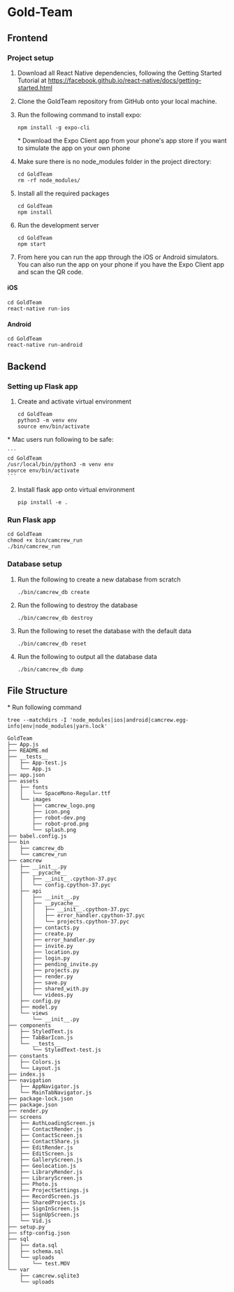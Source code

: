 # Gold-Team

## Frontend
### Project setup

1. Download all React Native dependencies, following the Getting Started Tutorial at https://facebook.github.io/react-native/docs/getting-started.html
2. Clone the GoldTeam repository from GitHub onto your local machine.
3. Run the following command to install expo:
    ```
    npm install -g expo-cli
    ```
    \* Download the Expo Client app from your phone's app store if you want to simulate the app on your own phone
4. Make sure there is no node_modules folder in the project directory:
    ```
    cd GoldTeam
    rm -rf node_modules/
    ```

5. Install all the required packages 
    ```
    cd GoldTeam
    npm install
    ```
6. Run the development server
    ```
    cd GoldTeam
    npm start
    ```
7. From here you can run the app through the iOS or Android simulators. You can also run the app on your phone if you have the Expo Client app and scan the QR code.

#### iOS

```
cd GoldTeam
react-native run-ios
```

#### Android

```
cd GoldTeam
react-native run-android
```

## Backend
### Setting up Flask app
1. Create and activate virtual environment
    ```
    cd GoldTeam
    python3 -m venv env
    source env/bin/activate
    ```
\* Mac users run following to be safe:

    ```
    cd GoldTeam
    /usr/local/bin/python3 -m venv env
    source env/bin/activate
    ```

2. Install flask app onto virtual environment
    ```
    pip install -e .
    ```

### Run Flask app

```
cd GoldTeam
chmod +x bin/camcrew_run
./bin/camcrew_run
```

### Database setup
1. Run the following to create a new database from scratch
    ```
    ./bin/camcrew_db create
    ```
2. Run the following to destroy the database
    ```
    ./bin/camcrew_db destroy
    ```
3. Run the following to reset the database with the default data
    ```
    ./bin/camcrew_db reset
    ```
4. Run the following to output all the database data
    ```
    ./bin/camcrew_db dump
    ```

## File Structure
\* Run following command
```
tree --matchdirs -I 'node_modules|ios|android|camcrew.egg-info|env|node_modules|yarn.lock'
```

    GoldTeam
    ├── App.js
    ├── README.md
    ├── __tests__
    │   ├── App-test.js
    │   └── App.js
    ├── app.json
    ├── assets
    │   ├── fonts
    │   │   └── SpaceMono-Regular.ttf
    │   └── images
    │       ├── camcrew_logo.png
    │       ├── icon.png
    │       ├── robot-dev.png
    │       ├── robot-prod.png
    │       └── splash.png
    ├── babel.config.js
    ├── bin
    │   ├── camcrew_db
    │   └── camcrew_run
    ├── camcrew
    │   ├── __init__.py
    │   ├── __pycache__
    │   │   ├── __init__.cpython-37.pyc
    │   │   └── config.cpython-37.pyc
    │   ├── api
    │   │   ├── __init__.py
    │   │   ├── __pycache__
    │   │   │   ├── __init__.cpython-37.pyc
    │   │   │   ├── error_handler.cpython-37.pyc
    │   │   │   └── projects.cpython-37.pyc
    │   │   ├── contacts.py
    │   │   ├── create.py
    │   │   ├── error_handler.py
    │   │   ├── invite.py
    │   │   ├── location.py
    │   │   ├── login.py
    │   │   ├── pending_invite.py
    │   │   ├── projects.py
    │   │   ├── render.py
    │   │   ├── save.py
    │   │   ├── shared_with.py
    │   │   └── videos.py
    │   ├── config.py
    │   ├── model.py
    │   └── views
    │       └── __init__.py
    ├── components
    │   ├── StyledText.js
    │   ├── TabBarIcon.js
    │   └── __tests__
    │       └── StyledText-test.js
    ├── constants
    │   ├── Colors.js
    │   └── Layout.js
    ├── index.js
    ├── navigation
    │   ├── AppNavigator.js
    │   └── MainTabNavigator.js
    ├── package-lock.json
    ├── package.json
    ├── render.py
    ├── screens
    │   ├── AuthLoadingScreen.js
    │   ├── ContactRender.js
    │   ├── ContactScreen.js
    │   ├── ContactShare.js
    │   ├── EditRender.js
    │   ├── EditScreen.js
    │   ├── GalleryScreen.js
    │   ├── Geolocation.js
    │   ├── LibraryRender.js
    │   ├── LibraryScreen.js
    │   ├── Photo.js
    │   ├── ProjectSettings.js
    │   ├── RecordScreen.js
    │   ├── SharedProjects.js
    │   ├── SignInScreen.js
    │   ├── SignUpScreen.js
    │   └── Vid.js
    ├── setup.py
    ├── sftp-config.json
    ├── sql
    │   ├── data.sql
    │   ├── schema.sql
    │   └── uploads
    │       └── test.MOV
    └── var
        ├── camcrew.sqlite3
        └── uploads



